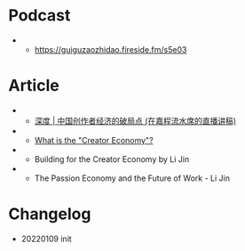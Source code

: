 

# Podcast
- * https://guiguzaozhidao.fireside.fm/s5e03

# Article
- * [深度 | 中国创作者经济的破局点 (在嘉程流水席的直播讲稿)](https://zhiy.cc/letter/1258)
- * [What is the "Creator Economy"?](https://influencermarketinghub.com/creator-economy/)
- * Building for the Creator Economy by Li Jin
- * The Passion Economy and the Future of Work - Li Jin



# Changelog
- 20220109 init

